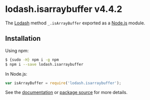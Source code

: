 # lodash.isarraybuffer v4.4.2

The [Lodash](https://lodash.com/) method `_.isArrayBuffer` exported as a [Node.js](https://nodejs.org/) module.

## Installation

Using npm:
```bash
$ {sudo -H} npm i -g npm
$ npm i --save lodash.isarraybuffer
```

In Node.js:
```js
var isArrayBuffer = require('lodash.isarraybuffer');
```

See the [documentation](https://lodash.com/docs#isArrayBuffer) or [package source](https://github.com/lodash/lodash/blob/4.4.2-npm-packages/lodash.isarraybuffer) for more details.
